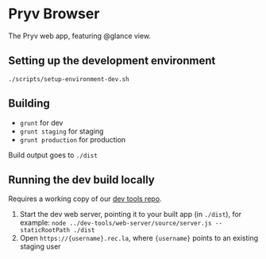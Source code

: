# Pryv Browser

The Pryv web app, featuring @glance view.


## Setting up the development environment

`./scripts/setup-environment-dev.sh`


## Building

- `grunt` for dev
- `grunt staging` for staging
- `grunt production` for production

Build output goes to `./dist`


## Running the dev build locally

Requires a working copy of our [dev tools repo](https://github.com/pryv/dev-tools).

1. Start the dev web server, pointing it to your built app (in `./dist`), for example: `node ../dev-tools/web-server/source/server.js --staticRootPath ./dist`
2. Open `https://{username}.rec.la`, where `{username}` points to an existing staging user

